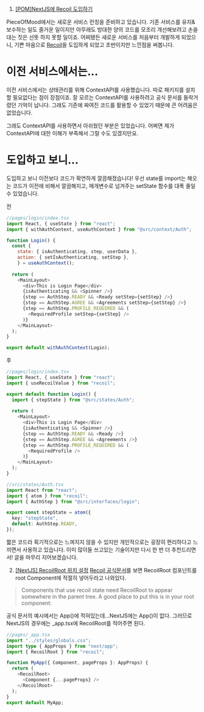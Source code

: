 1. [[POM]NextJS에 Recoil 도입하기](https://velog.io/@kados22/POMNextJS%EC%97%90-Recoil-%EB%8F%84%EC%9E%85%ED%95%98%EA%B8%B0)

PieceOfMood에서는 새로운 서비스 런칭을 준비하고 있습니다. 기존 서비스를 유지&보수하는 일도 즐거운 일이지만 아무래도 방대한 양의 코드를 모조리 개선해보려고 손을 대는 짓은 선뜻 하지 못할 일이죠. 어찌됐든 새로운 서비스를 처음부터 개발하게 되었으니, 기쁜 마음으로 [Recoil](https://recoiljs.org/docs/introduction/getting-started)을 도입하게 되었고 초반이지만 느낀점을 써봅니다.

# 이전 서비스에서는...
이전 서비스에서는 상태관리를 위해 ContextAPI를 사용했습니다. 따로 패키지를 설치할 필요없다는 점이 장점이죠. 잘 모르는 ContextAPI를 사용하려고 공식 문서를 들락거렸던 기억이 납니다. 그래도 기존에 짜여진 코드를 활용할 수 있었기 때문에 큰 어려움은 없었습니다.

그래도 ContextAPI를 사용하면서 아쉬웠던 부분은 있었습니다. 어쩌면 제가 ContextAPI에 대한 이해가 부족해서 그럴 수도 있겠지만요.

# 도입하고 보니...
도입하고 보니 이전보다 코드가 확연하게 깔끔해졌습니다!
우선 state를 import는 해오는 코드가 이전에 비해서 깔끔해지고, 매개변수로 넘겨주는 setState 함수를 대폭 줄일 수 있었습니다.

전
```Javascript
//pages/login/index.tsx
import React, { useState } from "react";
import { withAuthContext, useAuthContext } from "@src/context/Auth";

function Login() {
  const {
    state: { isAuthenticating, step, userData },
    action: { setIsAuthenticating, setStep },
    } = useAuthContext();
  
  return (
    <MainLayout>
      <div>This is Login Page</div>
      {isAuthenticating && <Spinner />}
      {step == AuthStep.READY && <Ready setStep={setStep} />}
      {step == AuthStep.AGREE && <Agreements setStep={setStep} />}
      {step == AuthStep.PROFILE_REQUIRED && (
        <RequiredProfile setStep={setStep} />
      )}
    </MainLayout>
  );
}

export default withAuthContext(Login);
```

후
```Typescript
//pages/login/index.tsx
import React, { useState } from "react";
import { useRecoilValue } from "recoil";

export default function Login() {
  import { stepState } from "@src/states/Auth";
  
  return (
    <MainLayout>
      <div>This is Login Page</div>
      {isAuthenticating && <Spinner />}
      {step == AuthStep.READY && <Ready />}
      {step == AuthStep.AGREE && <Agreements />}
      {step == AuthStep.PROFILE_REQUIRED && (
        <RequiredProfile />
      )}
    </MainLayout>
  );
}
```

```Typescript
//src/states/Auth.tsx
import React from "react";
import { atom } from "recoil";
import { AuthStep } from "@src/interfaces/login";

export const stepState = atom({
  key: "stepState",
  default: AuthStep.READY,
});
```

짧은 코드라 획기적으로는 느껴지지 않을 수 있지만 개인적으로는 굉장히 편리하다고 느끼면서 사용하고 있습니다. 이미 많이들 쓰고있는 기술이지만 다시 한 번 더 추천드리면서! 글을 마무리 지어보겠습니다.

2. [[NextJS] RecoilRoot 위치 설정](https://velog.io/@kados22/NextJS-Recoil-RecoilRoot-%EC%9C%84%EC%B9%98-%EC%84%A4%EC%A0%95)
[Recoil 공식문서](https://recoiljs.org/docs/introduction/getting-started)를 보면 RecoilRoot 컴포넌트를 root Component에 적절히 넣어두라고 나와있다.

> Components that use recoil state need RecoilRoot to appear somewhere in the parent tree. A good place to put this is in your root component:

공식 문서의 예시에서는 App()에 적혀있는데...NextJS에는 App()이 없다. 그러므로 NextJS의 경우에는 _app.tsx에 RecoilRoot를 적어주면 된다.

```Typescript
//pages/_app.tsx
import "../styles/globals.css";
import type { AppProps } from "next/app";
import { RecoilRoot } from "recoil";

function MyApp({ Component, pageProps }: AppProps) {
  return (
    <RecoilRoot>
      <Component {...pageProps} />
    </RecoilRoot>
  );
}
export default MyApp;
```
